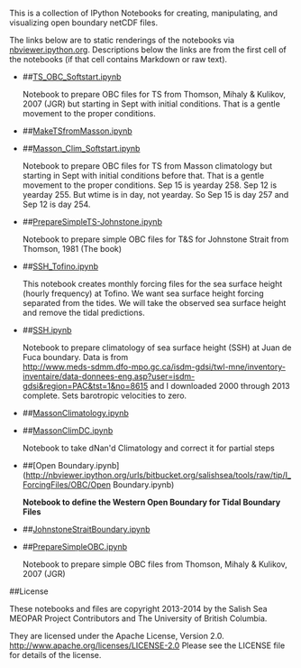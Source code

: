 This is a collection of IPython Notebooks for creating,
manipulating, and visualizing open boundary netCDF files.

The links below are to static renderings of the notebooks via
[nbviewer.ipython.org](http://nbviewer.ipython.org/).
Descriptions below the links are from the first cell of the notebooks
(if that cell contains Markdown or raw text).

* ##[TS_OBC_Softstart.ipynb](http://nbviewer.ipython.org/urls/bitbucket.org/salishsea/tools/raw/tip/I_ForcingFiles/OBC/TS_OBC_Softstart.ipynb)  
    
    Notebook to prepare OBC files for TS from Thomson, Mihaly & Kulikov, 2007 (JGR) but starting in Sept with initial conditions.  That is a gentle movement to the proper conditions.  

* ##[MakeTSfromMasson.ipynb](http://nbviewer.ipython.org/urls/bitbucket.org/salishsea/tools/raw/tip/I_ForcingFiles/OBC/MakeTSfromMasson.ipynb)  
    
* ##[Masson_Clim_Softstart.ipynb](http://nbviewer.ipython.org/urls/bitbucket.org/salishsea/tools/raw/tip/I_ForcingFiles/OBC/Masson_Clim_Softstart.ipynb)  
    
    Notebook to prepare OBC files for TS from Masson climatology but starting in Sept with initial conditions before that.  That is a gentle movement to the proper conditions.  Sep 15 is yearday 258. Sep 12 is yearday 255.  But wtime is in day, not yearday.  So Sep 15 is day 257 and Sep 12 is day 254.  

* ##[PrepareSimpleTS-Johnstone.ipynb](http://nbviewer.ipython.org/urls/bitbucket.org/salishsea/tools/raw/tip/I_ForcingFiles/OBC/PrepareSimpleTS-Johnstone.ipynb)  
    
    Notebook to prepare simple OBC files for T&S for Johnstone Strait from Thomson, 1981 (The book)  

* ##[SSH_Tofino.ipynb](http://nbviewer.ipython.org/urls/bitbucket.org/salishsea/tools/raw/tip/I_ForcingFiles/OBC/SSH_Tofino.ipynb)  
    
    This notebook creates monthly forcing files for the sea surface height (hourly frequency) at Tofino. We want sea surface height forcing separated from the tides. We will take the observed sea surface height and remove the tidal predictions.  

* ##[SSH.ipynb](http://nbviewer.ipython.org/urls/bitbucket.org/salishsea/tools/raw/tip/I_ForcingFiles/OBC/SSH.ipynb)  
    
    Notebook to prepare climatology of sea surface height (SSH) at Juan de Fuca boundary.  Data is from  
    http://www.meds-sdmm.dfo-mpo.gc.ca/isdm-gdsi/twl-mne/inventory-inventaire/data-donnees-eng.asp?user=isdm-gdsi&region=PAC&tst=1&no=8615 and I downloaded 2000 through 2013 complete.  Sets barotropic velocities to zero.  

* ##[MassonClimatology.ipynb](http://nbviewer.ipython.org/urls/bitbucket.org/salishsea/tools/raw/tip/I_ForcingFiles/OBC/MassonClimatology.ipynb)  
    
* ##[MassonClimDC.ipynb](http://nbviewer.ipython.org/urls/bitbucket.org/salishsea/tools/raw/tip/I_ForcingFiles/OBC/MassonClimDC.ipynb)  
    
    Notebook to take dNan'd Climatology and correct it for partial steps  

* ##[Open Boundary.ipynb](http://nbviewer.ipython.org/urls/bitbucket.org/salishsea/tools/raw/tip/I_ForcingFiles/OBC/Open Boundary.ipynb)  
    
    **Notebook to define the Western Open Boundary for Tidal Boundary Files**  

* ##[JohnstoneStraitBoundary.ipynb](http://nbviewer.ipython.org/urls/bitbucket.org/salishsea/tools/raw/tip/I_ForcingFiles/OBC/JohnstoneStraitBoundary.ipynb)  
    
* ##[PrepareSimpleOBC.ipynb](http://nbviewer.ipython.org/urls/bitbucket.org/salishsea/tools/raw/tip/I_ForcingFiles/OBC/PrepareSimpleOBC.ipynb)  
    
    Notebook to prepare simple OBC files from Thomson, Mihaly & Kulikov, 2007 (JGR)  


##License

These notebooks and files are copyright 2013-2014
by the Salish Sea MEOPAR Project Contributors
and The University of British Columbia.

They are licensed under the Apache License, Version 2.0.
http://www.apache.org/licenses/LICENSE-2.0
Please see the LICENSE file for details of the license.
